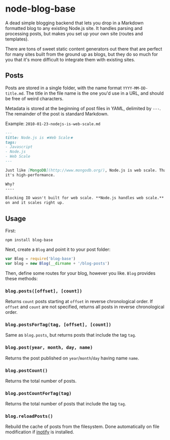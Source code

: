 node-blog-base
==============

  A dead simple blogging backend that lets you drop in a Markdown formatted blog
to any existing Node.js site. It handles parsing and processing posts, but makes
you set up your own site (routes and templates).

  There are tons of sweet static content generators out there that are perfect
for many sites built from the ground up as blogs, but they do so much for you
that it's more difficult to integrate them with existing sites.


Posts
-----

Posts are stored in a single folder, with the name format `YYYY-MM-DD-title.md`.
The title in the file name is the one you'd use in a URL, and should be free of
weird characters.

Metadata is stored at the beginning of post files in YAML, delimited by `---`.
The remainder of the post is standard Markdown.

Example: `2010-01-23-nodejs-is-web-scale.md`

```markdown
---
title: Node.js is ★Web Scale★
tags:
- Javascript
- Node.js
- Web Scale
---

Just like [MongoDB](http://www.mongodb.org/), Node.js is web scale. That means
it's high-performance.

Why?
----

Blocking IO wasn't built for web scale. **Node.js handles web scale.** You turn it
on and it scales right up.

```

Usage
-----

First:

    npm install blog-base

Next, create a `Blog` and point it to your post folder:

```javascript
var Blog = require('blog-base')
var blog = new Blog(__dirname + '/blog-posts')
```

Then, define some routes for your blog, however you like. `Blog` provides these
methods:

### `blog.posts([offset], [count])`

Returns `count` posts starting at `offset` in reverse chronological order. If `offset`
and `count` are not specified, returns all posts in reverse chronological order.

### `blog.postsForTag(tag, [offset], [count])`

Same as `blog.posts`, but returns posts that include the tag `tag`.

### `blog.post(year, month, day, name)`

Returns the post published on `year`/`month`/`day` having name `name`.

### `blog.postCount()`

Returns the total number of posts.

### `blog.postCountForTag(tag)`

Returns the total number of posts that include the tag `tag`.

### `blog.reloadPosts()`

Rebuild the cache of posts from the filesystem. Done automatically on file
modification if [inotify](https://github.com/c4milo/node-inotify) is installed.

